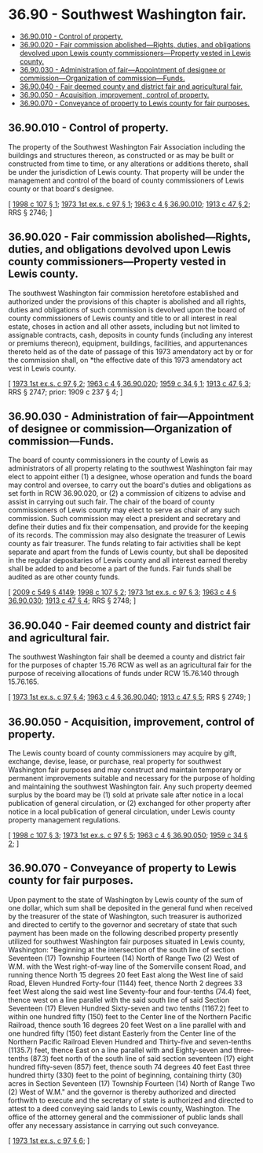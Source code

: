 # 36.90 - Southwest Washington fair.
* [36.90.010 - Control of property.](#3690010---control-of-property)
* [36.90.020 - Fair commission abolished—Rights, duties, and obligations devolved upon Lewis county commissioners—Property vested in Lewis county.](#3690020---fair-commission-abolishedrights-duties-and-obligations-devolved-upon-lewis-county-commissionersproperty-vested-in-lewis-county)
* [36.90.030 - Administration of fair—Appointment of designee or commission—Organization of commission—Funds.](#3690030---administration-of-fairappointment-of-designee-or-commissionorganization-of-commissionfunds)
* [36.90.040 - Fair deemed county and district fair and agricultural fair.](#3690040---fair-deemed-county-and-district-fair-and-agricultural-fair)
* [36.90.050 - Acquisition, improvement, control of property.](#3690050---acquisition-improvement-control-of-property)
* [36.90.070 - Conveyance of property to Lewis county for fair purposes.](#3690070---conveyance-of-property-to-lewis-county-for-fair-purposes)
## 36.90.010 - Control of property.
The property of the Southwest Washington Fair Association including the buildings and structures thereon, as constructed or as may be built or constructed from time to time, or any alterations or additions thereto, shall be under the jurisdiction of Lewis county. That property will be under the management and control of the board of county commissioners of Lewis county or that board's designee.

\[ [1998 c 107 § 1](https://lawfilesext.leg.wa.gov/biennium/1997-98/Pdf/Bills/Session%20Laws/House/2431-S.SL.pdf?cite=1998%20c%20107%20§%201); [1973 1st ex.s. c 97 § 1](https://leg.wa.gov/CodeReviser/documents/sessionlaw/1973ex1c97.pdf?cite=1973%201st%20ex.s.%20c%2097%20§%201); [1963 c 4 § 36.90.010](https://leg.wa.gov/CodeReviser/documents/sessionlaw/1963c4.pdf?cite=1963%20c%204%20§%2036.90.010); [1913 c 47 § 2](https://leg.wa.gov/CodeReviser/documents/sessionlaw/1913c47.pdf?cite=1913%20c%2047%20§%202); RRS § 2746; \]

## 36.90.020 - Fair commission abolished—Rights, duties, and obligations devolved upon Lewis county commissioners—Property vested in Lewis county.
The southwest Washington fair commission heretofore established and authorized under the provisions of this chapter is abolished and all rights, duties and obligations of such commission is devolved upon the board of county commissioners of Lewis county and title to or all interest in real estate, choses in action and all other assets, including but not limited to assignable contracts, cash, deposits in county funds (including any interest or premiums thereon), equipment, buildings, facilities, and appurtenances thereto held as of the date of passage of this 1973 amendatory act by or for the commission shall, on *the effective date of this 1973 amendatory act vest in Lewis county.

\[ [1973 1st ex.s. c 97 § 2](https://leg.wa.gov/CodeReviser/documents/sessionlaw/1973ex1c97.pdf?cite=1973%201st%20ex.s.%20c%2097%20§%202); [1963 c 4 § 36.90.020](https://leg.wa.gov/CodeReviser/documents/sessionlaw/1963c4.pdf?cite=1963%20c%204%20§%2036.90.020); [1959 c 34 § 1](https://leg.wa.gov/CodeReviser/documents/sessionlaw/1959c34.pdf?cite=1959%20c%2034%20§%201); [1913 c 47 § 3](https://leg.wa.gov/CodeReviser/documents/sessionlaw/1913c47.pdf?cite=1913%20c%2047%20§%203); RRS § 2747; prior:  1909 c 237 § 4; \]

## 36.90.030 - Administration of fair—Appointment of designee or commission—Organization of commission—Funds.
The board of county commissioners in the county of Lewis as administrators of all property relating to the southwest Washington fair may elect to appoint either (1) a designee, whose operation and funds the board may control and oversee, to carry out the board's duties and obligations as set forth in RCW 36.90.020, or (2) a commission of citizens to advise and assist in carrying out such fair. The chair of the board of county commissioners of Lewis county may elect to serve as chair of any such commission. Such commission may elect a president and secretary and define their duties and fix their compensation, and provide for the keeping of its records. The commission may also designate the treasurer of Lewis county as fair treasurer. The funds relating to fair activities shall be kept separate and apart from the funds of Lewis county, but shall be deposited in the regular depositaries of Lewis county and all interest earned thereby shall be added to and become a part of the funds. Fair funds shall be audited as are other county funds.

\[ [2009 c 549 § 4149](https://lawfilesext.leg.wa.gov/biennium/2009-10/Pdf/Bills/Session%20Laws/Senate/5038.SL.pdf?cite=2009%20c%20549%20§%204149); [1998 c 107 § 2](https://lawfilesext.leg.wa.gov/biennium/1997-98/Pdf/Bills/Session%20Laws/House/2431-S.SL.pdf?cite=1998%20c%20107%20§%202); [1973 1st ex.s. c 97 § 3](https://leg.wa.gov/CodeReviser/documents/sessionlaw/1973ex1c97.pdf?cite=1973%201st%20ex.s.%20c%2097%20§%203); [1963 c 4 § 36.90.030](https://leg.wa.gov/CodeReviser/documents/sessionlaw/1963c4.pdf?cite=1963%20c%204%20§%2036.90.030); [1913 c 47 § 4](https://leg.wa.gov/CodeReviser/documents/sessionlaw/1913c47.pdf?cite=1913%20c%2047%20§%204); RRS § 2748; \]

## 36.90.040 - Fair deemed county and district fair and agricultural fair.
The southwest Washington fair shall be deemed a county and district fair for the purposes of chapter 15.76 RCW as well as an agricultural fair for the purpose of receiving allocations of funds under RCW 15.76.140 through 15.76.165.

\[ [1973 1st ex.s. c 97 § 4](https://leg.wa.gov/CodeReviser/documents/sessionlaw/1973ex1c97.pdf?cite=1973%201st%20ex.s.%20c%2097%20§%204); [1963 c 4 § 36.90.040](https://leg.wa.gov/CodeReviser/documents/sessionlaw/1963c4.pdf?cite=1963%20c%204%20§%2036.90.040); [1913 c 47 § 5](https://leg.wa.gov/CodeReviser/documents/sessionlaw/1913c47.pdf?cite=1913%20c%2047%20§%205); RRS § 2749; \]

## 36.90.050 - Acquisition, improvement, control of property.
The Lewis county board of county commissioners may acquire by gift, exchange, devise, lease, or purchase, real property for southwest Washington fair purposes and may construct and maintain temporary or permanent improvements suitable and necessary for the purpose of holding and maintaining the southwest Washington fair. Any such property deemed surplus by the board may be (1) sold at private sale after notice in a local publication of general circulation, or (2) exchanged for other property after notice in a local publication of general circulation, under Lewis county property management regulations.

\[ [1998 c 107 § 3](https://lawfilesext.leg.wa.gov/biennium/1997-98/Pdf/Bills/Session%20Laws/House/2431-S.SL.pdf?cite=1998%20c%20107%20§%203); [1973 1st ex.s. c 97 § 5](https://leg.wa.gov/CodeReviser/documents/sessionlaw/1973ex1c97.pdf?cite=1973%201st%20ex.s.%20c%2097%20§%205); [1963 c 4 § 36.90.050](https://leg.wa.gov/CodeReviser/documents/sessionlaw/1963c4.pdf?cite=1963%20c%204%20§%2036.90.050); [1959 c 34 § 2](https://leg.wa.gov/CodeReviser/documents/sessionlaw/1959c34.pdf?cite=1959%20c%2034%20§%202); \]

## 36.90.070 - Conveyance of property to Lewis county for fair purposes.
Upon payment to the state of Washington by Lewis county of the sum of one dollar, which sum shall be deposited in the general fund when received by the treasurer of the state of Washington, such treasurer is authorized and directed to certify to the governor and secretary of state that such payment has been made on the following described property presently utilized for southwest Washington fair purposes situated in Lewis county, Washington: "Beginning at the intersection of the south line of section Seventeen (17) Township Fourteen (14) North of Range Two (2) West of W.M. with the West right-of-way line of the Somerville consent Road, and running thence North 15 degrees 20 feet East along the West line of said Road, Eleven Hundred Forty-four (1144) feet, thence North 2 degrees 33 feet West along the said west line Seventy-four and four-tenths (74.4) feet, thence west on a line parallel with the said south line of said Section Seventeen (17) Eleven Hundred Sixty-seven and two tenths (1167.2) feet to within one hundred fifty (150) feet to the Center line of the Northern Pacific Railroad, thence south 16 degrees 20 feet West on a line parallel with and one hundred fifty (150) feet distant Easterly from the Center line of the Northern Pacific Railroad Eleven Hundred and Thirty-five and seven-tenths (1135.7) feet, thence East on a line parallel with and Eighty-seven and three-tenths (87.3) feet north of the south line of said section seventeen (17) eight hundred fifty-seven (857) feet, thence south 74 degrees 40 feet East three hundred thirty (330) feet to the point of beginning, containing thirty (30) acres in Section Seventeen (17) Township Fourteen (14) North of Range Two (2) West of W.M." and the governor is thereby authorized and directed forthwith to execute and the secretary of state is authorized and directed to attest to a deed conveying said lands to Lewis county, Washington. The office of the attorney general and the commissioner of public lands shall offer any necessary assistance in carrying out such conveyance.

\[ [1973 1st ex.s. c 97 § 6](https://leg.wa.gov/CodeReviser/documents/sessionlaw/1973ex1c97.pdf?cite=1973%201st%20ex.s.%20c%2097%20§%206); \]

